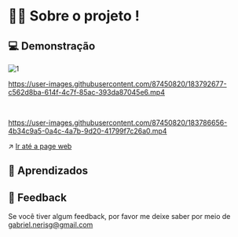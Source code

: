 
# 🧑‍💻 Sobre o projeto !




## 💻 Demonstração

![1](https://user-images.githubusercontent.com/87450820/183792571-c957f1bc-d04b-4aaf-9836-188dbfe8289b.png) 

https://user-images.githubusercontent.com/87450820/183792677-c562d8ba-614f-4c7f-85ac-393da87045e6.mp4


<br>

https://user-images.githubusercontent.com/87450820/183786656-4b34c9a5-0a4c-4a7b-9d20-41799f7c26a0.mp4




↗️ <a href="https://gabriel-neriss.github.io/SpaceCrem-Mobile-First/">Ir até a page web </a>

## 🧠 Aprendizados


## 👀 Feedback

Se você tiver algum feedback, por favor me deixe saber por meio de gabriel.nerisg@gmail.com
